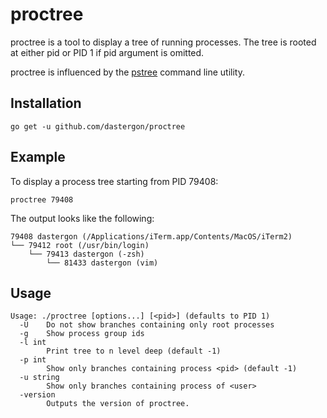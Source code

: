 # proctree

proctree is a tool to display a tree of running processes. The tree is rooted at either pid or PID 1 if pid argument is omitted.

proctree is influenced by the [pstree](www.thp.uni-duisburg.de/pstree) command line utility.

## Installation

    go get -u github.com/dastergon/proctree

## Example

To display a process tree starting from PID 79408:

    proctree 79408

The output looks like the following:

```
79408 dastergon (/Applications/iTerm.app/Contents/MacOS/iTerm2)
└── 79412 root (/usr/bin/login)
    └── 79413 dastergon (-zsh)
        └── 81433 dastergon (vim)
```

## Usage

```
Usage: ./proctree [options...] [<pid>] (defaults to PID 1)
  -U	Do not show branches containing only root processes
  -g	Show process group ids
  -l int
    	Print tree to n level deep (default -1)
  -p int
    	Show only branches containing process <pid> (default -1)
  -u string
    	Show only branches containing process of <user>
  -version
    	Outputs the version of proctree.
```
